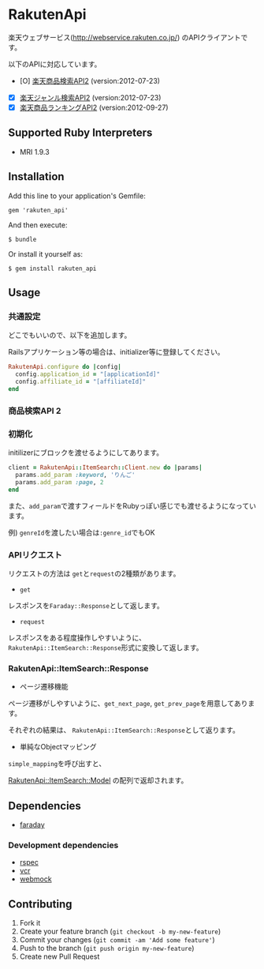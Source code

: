 # RakutenApi

楽天ウェブサービス(http://webservice.rakuten.co.jp/) のAPIクライアントです。

以下のAPIに対応しています。

- [O] [楽天商品検索API2](http://webservice.rakuten.co.jp/api/ichibaitemsearch/) (version:2012-07-23)
- [X] [楽天ジャンル検索API2](https://webservice.rakuten.co.jp/api/ichibagenresearch/) (version:2012-07-23)
- [X] [楽天商品ランキングAPI2](https://webservice.rakuten.co.jp/api/ichibaitemranking/) (version:2012-09-27)

## Supported Ruby Interpreters

* MRI 1.9.3

## Installation

Add this line to your application's Gemfile:

    gem 'rakuten_api'

And then execute:

    $ bundle

Or install it yourself as:

    $ gem install rakuten_api

## Usage

### 共通設定

どこでもいいので、以下を追加します。

Railsアプリケーション等の場合は、initializer等に登録してください。

```ruby
RakutenApi.configure do |config|
  config.application_id = "[applicationId]"
  config.affiliate_id = "[affiliateId]"
end
```

### 商品検索API 2

### 初期化

initilizerにブロックを渡せるようにしてあります。

```ruby
client = RakutenApi::ItemSearch::Client.new do |params|
  params.add_param :keyword, 'りんご'
  params.add_param :page, 2
end
```

また、`add_param`で渡すフィールドをRubyっぽい感じでも渡せるようになっています。

例) `genreId`を渡したい場合は`:genre_id`でもOK


### APIリクエスト

リクエストの方法は `get`と`request`の2種類があります。

* `get`

レスポンスを`Faraday::Response`として返します。

* `request`

レスポンスをある程度操作しやすいように、`RakutenApi::ItemSearch::Response`形式に変換して返します。


### RakutenApi::ItemSearch::Response

* ページ遷移機能

ページ遷移がしやすいように、`get_next_page`, `get_prev_page`を用意してあります。

それぞれの結果は、 `RakutenApi::ItemSearch::Response`として返ります。

* 単純なObjectマッピング

`simple_mapping`を呼び出すと、

[RakutenApi::ItemSearch::Model](https://github.com/kengos/rakuten_api/blob/master/lib/rakuten_api/item_search/model.rb) の配列で返却されます。


## Dependencies

* [faraday](https://github.com/lostisland/faraday)

### Development dependencies

* [rspec](https://github.com/rspec)
* [vcr](https://github.com/vcr/vcr)
* [webmock](https://github.com/bblimke/webmock)

## Contributing

1. Fork it
2. Create your feature branch (`git checkout -b my-new-feature`)
3. Commit your changes (`git commit -am 'Add some feature'`)
4. Push to the branch (`git push origin my-new-feature`)
5. Create new Pull Request

